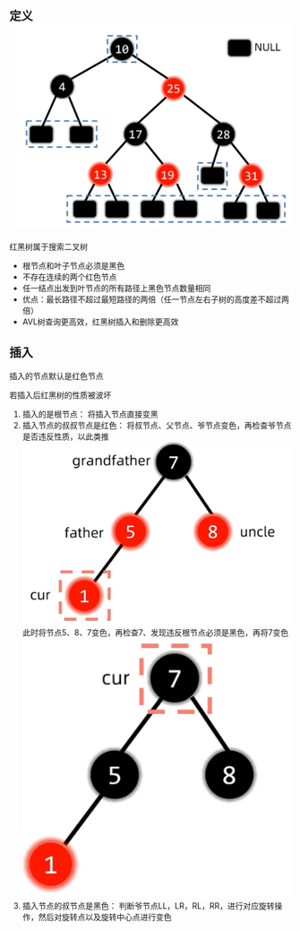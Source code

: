 ## 定义![输入图片说明](/imgs/2025-02-25/MIqGRKa0bdLI99uF.png)
红黑树属于搜索二叉树

 - 根节点和叶子节点必须是黑色
 - 不存在连续的两个红色节点
 - 任一结点出发到叶节点的所有路径上黑色节点数量相同
 - 优点：最长路径不超过最短路径的两倍（任一节点左右子树的高度差不超过两倍）
 - AVL树查询更高效，红黑树插入和删除更高效

## 插入
插入的节点默认是红色节点

若插入后红黑树的性质被波坏

 1. 插入的是根节点：
 将插入节点直接变黑
 2. 插入节点的叔叔节点是红色：
 将叔节点、父节点、爷节点变色，再检查爷节点是否违反性质，以此类推![输入图片说明](/imgs/2025-02-25/fmp62NmVNZljlbRD.png)
此时将节点5、8、7变色，再检查7、发现违反根节点必须是黑色，再将7变色
![输入图片说明](/imgs/2025-02-25/ZAXsRr0Dcx2pYfms.png)
 3. 插入节点的叔节点是黑色：
 判断爷节点LL，LR，RL，RR，进行对应旋转操作，然后对旋转点以及旋转中心点进行变色

<!--stackedit_data:
eyJoaXN0b3J5IjpbLTIxNzY5Mjc3NCwtMTkzNjQxMzYwXX0=
-->